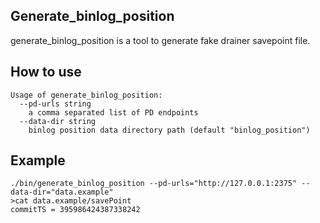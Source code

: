 ## Generate_binlog_position

generate_binlog_position is a tool to generate fake drainer savepoint file.

## How to use

```
Usage of generate_binlog_position:
  --pd-urls string
	a comma separated list of PD endpoints
  --data-dir string
	binlog position data directory path (default "binlog_position")
```

## Example
```
./bin/generate_binlog_position --pd-urls="http://127.0.0.1:2375" --data-dir="data.example"
>cat data.example/savePoint
commitTS = 395986424387338242
```
